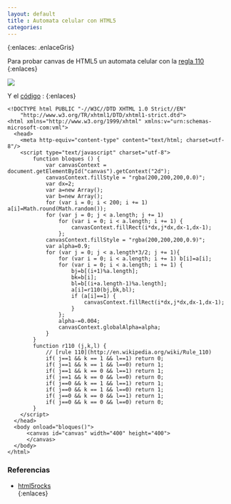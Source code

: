 ```yaml
---
layout: default
title : Automata celular con HTML5
categories:
---
```

{:enlaces: .enlaceGris}

Para probar canvas de HTML5 un automata celular con la [regla 110](http://en.wikipedia.org/wiki/Rule_110)
{:enlaces}

<div class="span-6 last prepend-1 append-17">
	<img src="http://f.cl.ly/items/2p3h363K0C3b2y1B0s1z/ss%202011-12-11_at_13.54.51.png">
	</img>
</div>

Y el [código](https://gist.github.com/1461541) :
{:enlaces}

	<!DOCTYPE html PUBLIC "-//W3C//DTD XHTML 1.0 Strict//EN"
		"http://www.w3.org/TR/xhtml1/DTD/xhtml1-strict.dtd">
	<html xmlns="http://www.w3.org/1999/xhtml" xmlns:v="urn:schemas-microsoft-com:vml">
	  <head>
		<meta http-equiv="content-type" content="text/html; charset=utf-8"/>
		<script type="text/javascript" charset="utf-8">
			function bloques () {
				var canvasContext = document.getElementById("canvas").getContext("2d");
				canvasContext.fillStyle = "rgba(200,200,200,0.0)";
				var dx=2;
				var a=new Array();
				var b=new Array();
				for (var i = 0; i < 200; i += 1) a[i]=Math.round(Math.random());
				for (var j = 0; j < a.length; j += 1)
					for (var i = 0; i < a.length; i += 1) {
						canvasContext.fillRect(i*dx,j*dx,dx-1,dx-1);
					};
				canvasContext.fillStyle = "rgba(200,200,200,0.9)";
				var alpha=0.9;
				for (var j = 0; j < a.length*3/2; j += 1){
					for (var i = 0; i < a.length; i += 1) b[i]=a[i];
					for (var i = 0; i < a.length; i += 1) {
						bj=b[(i+1)%a.length];
						bk=b[i];
						bl=b[(i+a.length-1)%a.length];
						a[i]=r110(bj,bk,bl);
						if (a[i]==1) {
							canvasContext.fillRect(i*dx,j*dx,dx-1,dx-1);
						}
					};
					alpha-=0.004;
					canvasContext.globalAlpha=alpha;
				}
			}
			function r110 (j,k,l) {
				// [rule 110](http://en.wikipedia.org/wiki/Rule_110)
				if( j==1 && k == 1 && l==1) return 0;
				if( j==1 && k == 1 && l==0) return 1;
				if( j==1 && k == 0 && l==1) return 1;
				if( j==1 && k == 0 && l==0) return 0;
				if( j==0 && k == 1 && l==1) return 1;
				if( j==0 && k == 1 && l==0) return 1;
				if( j==0 && k == 0 && l==1) return 1;
				if( j==0 && k == 0 && l==0) return 0;
			}
		</script>
	  </head>
	  <body onload="bloques()">
		  <canvas id="canvas" width="400" height="400">
		  </canvas>
	  </body>
	</html>

### Referencias
* [html5rocks](http://www.html5rocks.com/en/)  
{:enlaces}
